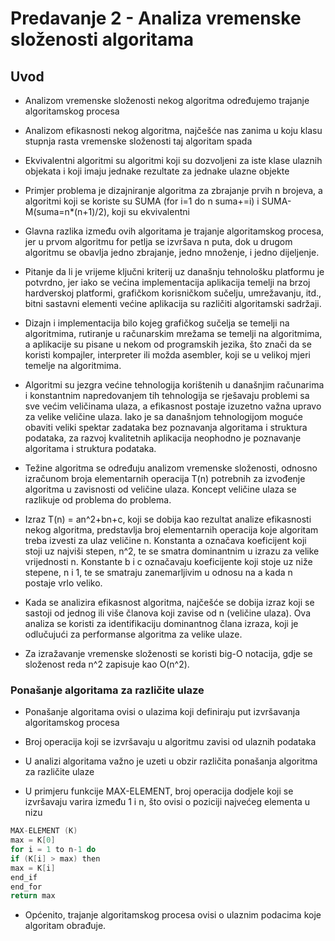 # Predavanje 2 - Analiza vremenske složenosti algoritama

## Uvod

- Analizom vremenske složenosti nekog algoritma određujemo trajanje algoritamskog procesa

- Analizom efikasnosti nekog algoritma, najčešće nas zanima u koju klasu stupnja rasta vremenske složenosti taj algoritam spada

- Ekvivalentni algoritmi su algoritmi koji su dozvoljeni za iste klase ulaznih objekata i koji imaju jednake rezultate za jednake ulazne objekte

- Primjer problema je dizajniranje algoritma za zbrajanje prvih n brojeva, a algoritmi koji se koriste su SUMA (for i=1 do n suma+=i) i SUMA-M(suma=n\*(n+1)/2), koji su ekvivalentni

- Glavna razlika između ovih algoritama je trajanje algoritamskog procesa, jer u prvom algoritmu for petlja se izvršava n puta, dok u drugom algoritmu se obavlja jedno zbrajanje, jedno množenje, i jedno dijeljenje.

- Pitanje da li je vrijeme ključni kriterij uz današnju tehnološku platformu je potvrdno, jer iako se većina implementacija aplikacija temelji na brzoj hardverskoj platformi, grafičkom korisničkom sučelju, umrežavanju, itd., bitni sastavni elementi većine aplikacija su različiti algoritamski sadržaji.

- Dizajn i implementacija bilo kojeg grafičkog sučelja se temelji na algoritmima, rutiranje u računarskim mrežama se temelji na algoritmima, a aplikacije su pisane u nekom od programskih jezika, što znači da se koristi kompajler, interpreter ili možda asembler, koji se u velikoj mjeri temelje na algoritmima.

- Algoritmi su jezgra većine tehnologija korištenih u današnjim računarima i konstantnim napredovanjem tih tehnologija se rješavaju problemi sa sve većim veličinama ulaza, a efikasnost postaje izuzetno važna upravo za velike veličine ulaza. Iako je sa današnjom tehnologijom moguće obaviti veliki spektar zadataka bez poznavanja algoritama i struktura podataka, za razvoj kvalitetnih aplikacija neophodno je poznavanje algoritama i struktura podataka.

- Težine algoritma se određuju analizom vremenske složenosti, odnosno izračunom broja elementarnih operacija T(n) potrebnih za izvođenje algoritma u zavisnosti od veličine ulaza. Koncept veličine ulaza se razlikuje od problema do problema.

- Izraz T(n) = an^2+bn+c, koji se dobija kao rezultat analize efikasnosti nekog algoritma, predstavlja broj elementarnih operacija koje algoritam treba izvesti za ulaz veličine n. Konstanta a označava koeficijent koji stoji uz najviši stepen, n^2, te se smatra dominantnim u izrazu za velike vrijednosti n. Konstante b i c označavaju koeficijente koji stoje uz niže stepene, n i 1, te se smatraju zanemarljivim u odnosu na a kada n postaje vrlo veliko.

- Kada se analizira efikasnost algoritma, najčešće se dobija izraz koji se sastoji od jednog ili više članova koji zavise od n (veličine ulaza). Ova analiza se koristi za identifikaciju dominantnog člana izraza, koji je odlučujući za performanse algoritma za velike ulaze.

- Za izražavanje vremenske složenosti se koristi big-O notacija, gdje se složenost reda n^2 zapisuje kao O(n^2).

### Ponašanje algoritama za različite ulaze

- Ponašanje algoritama ovisi o ulazima koji definiraju put izvršavanja algoritamskog procesa

- Broj operacija koji se izvršavaju u algoritmu zavisi od ulaznih podataka

- U analizi algoritama važno je uzeti u obzir različita ponašanja algoritma za različite ulaze

- U primjeru funkcije MAX-ELEMENT, broj operacija dodjele koji se izvršavaju varira između 1 i n, što ovisi o poziciji najvećeg elementa u nizu

```c++
MAX-ELEMENT (K)
max = K[0]
for i = 1 to n-1 do
if (K[i] > max) then
max = K[i]
end_if
end_for
return max
```

- Općenito, trajanje algoritamskog procesa ovisi o ulaznim podacima koje algoritam obrađuje.
